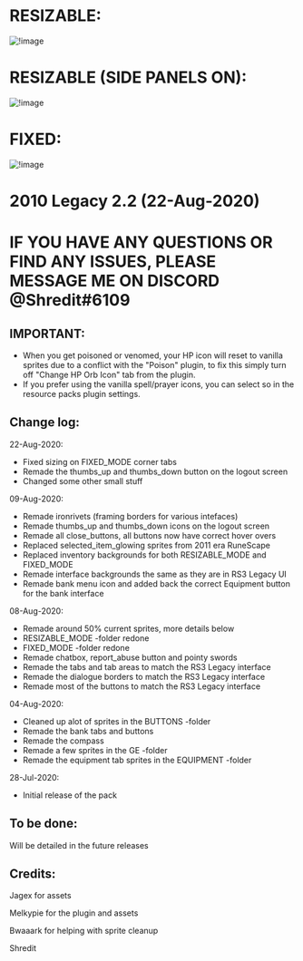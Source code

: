 # RESIZABLE:
![!image](https://i.imgur.com/YnM9FYV.png)
# RESIZABLE (SIDE PANELS ON):
![!image](https://i.imgur.com/lMJzsFa.png)
# FIXED:
![!image](https://i.imgur.com/Bz6H9ks.png)

# 2010 Legacy 2.2 (22-Aug-2020)

# IF YOU HAVE ANY QUESTIONS OR FIND ANY ISSUES, PLEASE MESSAGE ME ON DISCORD @Shredit#6109

## IMPORTANT:

- When you get poisoned or venomed, your HP icon will reset to vanilla sprites due to a conflict with the "Poison" plugin, to fix this
  simply turn off "Change HP Orb Icon" tab from the plugin.
- If you prefer using the vanilla spell/prayer icons, you can select so in the resource packs plugin settings.

## Change log:
22-Aug-2020:

- Fixed sizing on FIXED_MODE corner tabs
- Remade the thumbs_up and thumbs_down button on the logout screen
- Changed some other small stuff

09-Aug-2020:

- Remade ironrivets (framing borders for various intefaces)
- Remade thumbs_up and thumbs_down icons on the logout screen
- Remade all close_buttons, all buttons now have correct hover overs
- Replaced selected_item_glowing sprites from 2011 era RuneScape
- Replaced inventory backgrounds for both RESIZABLE_MODE and FIXED_MODE
- Remade interface backgrounds the same as they are in RS3 Legacy UI
- Remade bank menu icon and added back the correct Equipment button for the bank interface

08-Aug-2020:

- Remade around 50% current sprites, more details below
- RESIZABLE_MODE -folder redone
- FIXED_MODE -folder redone
- Remade chatbox, report_abuse button and pointy swords
- Remade the tabs and tab areas to match the RS3 Legacy interface
- Remade the dialogue borders to match the RS3 Legacy interface
- Remade most of the buttons to match the RS3 Legacy interface

04-Aug-2020:

- Cleaned up alot of sprites in the BUTTONS -folder
- Remade the bank tabs and buttons
- Remade the compass
- Remade a few sprites in the GE -folder
- Remade the equipment tab sprites in the EQUIPMENT -folder

28-Jul-2020:

- Initial release of the pack



## To be done:

Will be detailed in the future releases



## Credits:
Jagex for assets

Melkypie for the plugin and assets

Bwaaark for helping with sprite cleanup

Shredit
